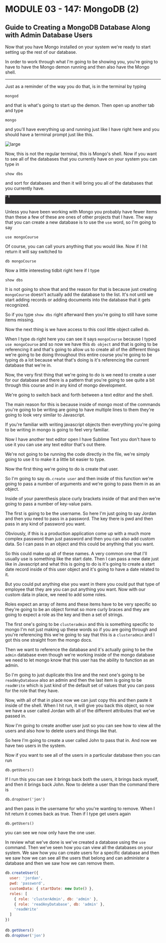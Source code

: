 # MODULE 03 - 147:  MongoDB (2)

## Guide to Creating a MongoDB Database Along with Admin Database Users

Now that you have Mongo installed on your system we're ready to start setting up the rest of our database.  

 In order to work through what I'm going to be showing you, you're going to have to have the Mongo demon running and then also have the Mongo shell.

****

Just as a reminder of the way you do that, is in the terminal by typing

```
mongod
```

 and that is what's going to start up the demon. Then open up another tab and type 

```
mongo
```

 and you'll have everything up and running just like I have right here and you should have a terminal prompt just like this. 

![large](https://s3-us-west-2.amazonaws.com/devcamp-images-mongo/Screen+Shot+2017-10-23+at+3.40.46+PM.png)

Now, this is not the regular terminal, this is Mongo's shell. Now if you want to see all of the databases that you currently have on your system you can type in 

```
show dbs
```

 and sort for databases and then it will bring you all of the databases that you currently have. 

![large](./03-147_IMG1.png)

Unless you have been working with Mongo you probably have fewer items than these a few of these are ones of other projects that I have.  The way that you can create a new database is to use the `use` word, so I'm going to say 

```
use mongoCourse
```

Of course, you can call yours anything that you would like.  Now if I hit return it will  say switched to 

```
db mongoCourse
```

 Now a little interesting tidbit right here if I type 

```
show dbs
```

 It is not going to show that and the reason for that is because just creating `mongoCourse` doesn't actually add the database to the list. It's not until we start 
adding records or adding documents into the database that it gets 
recognized.

So if you type `show dbs` right afterward then you're going to still have some items missing.   

Now the next thing is we have access to this cool little object called `db`.

When I type `db` right here you can see it says `mongoCourse` because I typed `use mongoCourse` and so now we have this `db object` and that is going to be referencing it and that's going to allow us to create all of the different things we're going to be doing throughout this entire course you're going to be typing `db` a lot because what that's doing is it's referencing the current database that we're in.

Now,  the very first thing that we're going to do is we need to create a user for our database and there is a pattern that you're going to see quite a bit through this course and in any kind of mongo development.  

We're  going to switch back and forth between a text editor and the shell.   

The main reason for this is because inside of mongo most of the commands 
you're going to be writing are going to have multiple lines to them they're going to look very similar to Javascript.

If you're familiar with writing javascript objects then everything you're going to
 be writing in mongo is going to feel very familiar.   

Now I have another text editor open I have Sublime Text you don't have to use it you can use any text editor that's out there.

We're not going to be running the code directly in the file, we're simply going to use it to make it a little bit easier to type.   

Now the first thing we're going to do is create that user.

So I'm going to say `db.create user` and then inside of this function we're going to pass a number of arguments and we're going to pass them in as an object.   

Inside of your parenthesis place curly brackets inside of that and then we're going to pass a number of key-value pairs.

The first is going to be the username. So here I'm just going to say Jordan and then you need to pass  in a password. The key there is pwd and then pass in any kind of 
password you want.

Obviously, if this is a production application come up with a much more complex password than just password and then you can also add custom data. So I can pass in an object and this could be anything that you want.

So this could make up all of these names. A very common one that I'll usually use is something like the start date. Then I can pass a new date just like in Javascript and what this is going to do is it's going to create a start date record inside of this user object and it's going to have a date related to it.

But you could put anything else you want in there you could put that type of employee that they are you can put anything you want. Now with our custom data in place, we need to add some roles.

Roles expect an array of items and these items have to be very specific so they're going
 to be an object format so more curly braces and they are going to expect a role as the key and then a set of strings.

The first one's going to be `clusteradmin` and this is something specific to mongo I'm not just making up these words so if you are going through and you're referencing this we're going to say that this is a `clusteradmin` and I got this one straight from the mongo docs.

Then we want to reference the database and it's actually going to be the `admin` database even though we're working inside of the mongo database we need to let mongo know that this user has the ability to function as an admin.

So I'm going to just duplicate this line and the next one's going to be `readAnyDatabase` also an admin and then the last item is going to be `readWrite` which is just kind of the default set of values that you can pass for the role that they have.

Now,  with all of that in place now we can just copy this and then paste it inside of the shell. When I hit run, it will give you back this object, so now we have a user called Jordan with all of the different attributes that we've passed in.

Now I'm going to create another user just so you can see how to view all the users and also how to delete users and things like that.   

So here I'm going to create a user called John to pass that in. And now we have two users in the system.  

Now if you want to see all of the users in a particular database then you can run 

```
db.getUsers()
```

If I run this you can see it brings back both the users, it brings back myself, and then it brings back John. Now to delete a user than the command there is 

```
db.dropUser('jon')
```

and then pass in the username for who you're wanting to remove. When I hit return it comes back as true. Then if I type get users again

```
db.getUsers()
```

 you can see we now only have the one user.

In review what we've done is we've created a database using the `use` command. Then we've seen how you can view all the databases on your system. We saw how you can create users for a specific database and then we saw how we can see all the users that belong and can administer a database and then we saw how we can remove them. 

```js
db.createUser({
  user: 'jordan',
  pwd: 'password',
  customData: { startDate: new Date() },
  roles: [
    { role: 'clusterAdmin', db: 'admin' },
    { role: 'readAnyDatabase', db: 'admin' },
    'readWrite'
  ]
})

db.getUsers()
db.dropUser('jon')
```
